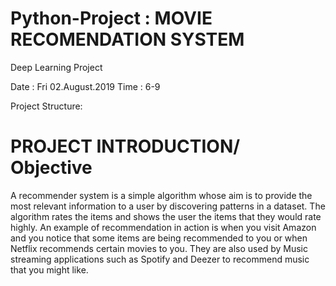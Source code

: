 # Python-Project : MOVIE RECOMENDATION SYSTEM
Deep Learning Project

Date : Fri 02.August.2019
Time : 6-9

Project Structure:

# PROJECT INTRODUCTION/ Objective


A recommender system is a simple algorithm whose aim is to provide the most relevant information to a user by discovering patterns in a dataset. The algorithm rates the items and shows the user the items that they would rate highly. An example of recommendation in action is when you visit Amazon and you notice that some items are being recommended to you or when Netflix recommends certain movies to you. They are also used by Music streaming applications such as Spotify and Deezer to recommend music that you might like.




